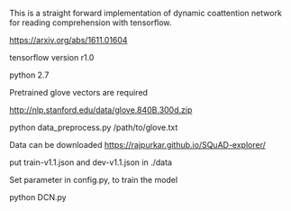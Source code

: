 This is a straight forward implementation of dynamic coattention network for reading comprehension with tensorflow.

https://arxiv.org/abs/1611.01604

tensorflow version r1.0

python 2.7

Pretrained glove vectors are required

http://nlp.stanford.edu/data/glove.840B.300d.zip

python data_preprocess.py /path/to/glove.txt

Data can be downloaded
https://rajpurkar.github.io/SQuAD-explorer/

put train-v1.1.json and dev-v1.1.json in ./data

Set parameter in config.py, to train the model

python DCN.py

